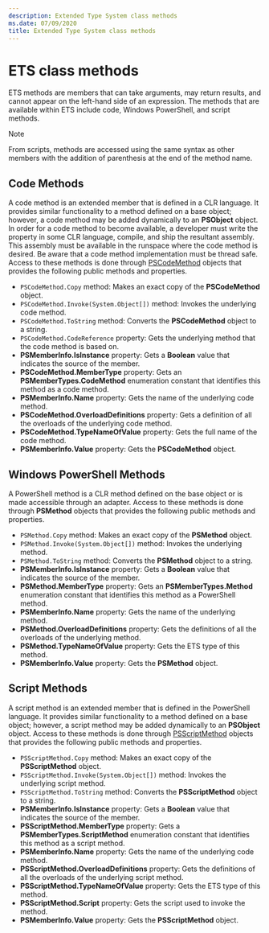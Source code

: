 ```yaml
---
description: Extended Type System class methods
ms.date: 07/09/2020
title: Extended Type System class methods
---
```

# ETS class methods

ETS methods are members that can take arguments, may return results, and cannot appear on the
left-hand side of an expression. The methods that are available within ETS include code, Windows
PowerShell, and script methods.

> [!NOTE]
> From scripts, methods are accessed using the same syntax as other members with the addition of
> parenthesis at the end of the method name.

## Code Methods

A code method is an extended member that is defined in a CLR language. It provides similar
functionality to a method defined on a base object; however, a code method may be added dynamically
to an **PSObject** object. In order for a code method to become available, a developer must write
the property in some CLR language, compile, and ship the resultant assembly. This assembly must be
available in the runspace where the code method is desired. Be aware that a code method
implementation must be thread safe. Access to these methods is done through
[PSCodeMethod](/dotnet/api/system.management.automation.pscodemethod) objects that provides the
following public methods and properties.

- `PSCodeMethod.Copy` method: Makes an exact copy of the **PSCodeMethod** object.
- `PSCodeMethod.Invoke(System.Object[])` method: Invokes the underlying code method.
- `PSCodeMethod.ToString` method: Converts the **PSCodeMethod** object to a string.
- `PSCodeMethod.CodeReference` property: Gets the underlying method that the code method is based
  on.
- **PSMemberInfo.IsInstance** property: Gets a **Boolean** value that indicates the source of the
  member.
- **PSCodeMethod.MemberType** property: Gets an **PSMemberTypes.CodeMethod** enumeration constant
  that identifies this method as a code method.
- **PSMemberInfo.Name** property: Gets the name of the underlying code method.
- **PSCodeMethod.OverloadDefinitions** property: Gets a definition of all the overloads of the
  underlying code method.
- **PSCodeMethod.TypeNameOfValue** property: Gets the full name of the code method.
- **PSMemberInfo.Value** property: Gets the **PSCodeMethod** object.

## Windows PowerShell Methods

A PowerShell method is a CLR method defined on the base object or is made accessible through an
adapter. Access to these methods is done through **PSMethod** objects that provides the following
public methods and properties.

- `PSMethod.Copy` method: Makes an exact copy of the **PSMethod** object.
- `PSMethod.Invoke(System.Object[])` method: Invokes the underlying method.
- `PSMethod.ToString` method: Converts the **PSMethod** object to a string.
- **PSMemberInfo.IsInstance** property: Gets a **Boolean** value that indicates the source of the
  member.
- **PSMethod.MemberType** property: Gets an **PSMemberTypes.Method** enumeration constant that
  identifies this method as a PowerShell method.
- **PSMemberInfo.Name** property: Gets the name of the underlying method.
- **PSMethod.OverloadDefinitions** property: Gets the definitions of all the overloads of the
  underlying method.
- **PSMethod.TypeNameOfValue** property: Gets the ETS type of this method.
- **PSMemberInfo.Value** property: Gets the **PSMethod** object.

## Script Methods

A script method is an extended member that is defined in the PowerShell language. It provides
similar functionality to a method defined on a base object; however, a script method may be added
dynamically to an **PSObject** object. Access to these methods is done through
[PSScriptMethod](/dotnet/api/system.management.automation.psscriptmethod) objects that provides the
following public methods and properties.

- `PSScriptMethod.Copy` method: Makes an exact copy of the **PSScriptMethod** object.
- `PSScriptMethod.Invoke(System.Object[])` method: Invokes the underlying script method.
- `PSScriptMethod.ToString` method: Converts the **PSScriptMethod** object to a string.
- **PSMemberInfo.IsInstance** property: Gets a **Boolean** value that indicates the source of the
  member.
- **PSScriptMethod.MemberType** property: Gets a **PSMemberTypes.ScriptMethod** enumeration constant
  that identifies this method as a script method.
- **PSMemberInfo.Name** property: Gets the name of the underlying code method.
- **PSScriptMethod.OverloadDefinitions** property: Gets the definitions of all the overloads of the
  underlying script method.
- **PSScriptMethod.TypeNameOfValue** property: Gets the ETS type of this method.
- **PSScriptMethod.Script** property: Gets the script used to invoke the method.
- **PSMemberInfo.Value** property: Gets the **PSScriptMethod** object.
